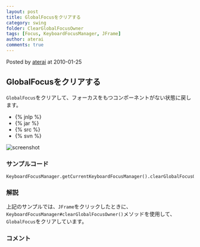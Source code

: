 ```yaml
---
layout: post
title: GlobalFocusをクリアする
category: swing
folder: ClearGlobalFocusOwner
tags: [Focus, KeyboardFocusManager, JFrame]
author: aterai
comments: true
---
```


Posted by [aterai](http://terai.xrea.jp/aterai.html) at 2010-01-25

## GlobalFocusをクリアする
`GlobalFocus`をクリアして、フォーカスをもつコンポーネントがない状態に戻します。

- {% jnlp %}
- {% jar %}
- {% src %}
- {% svn %}

<!-- dummy comment line for breaking list -->

![screenshot](https://lh4.googleusercontent.com/_9Z4BYR88imo/TQTJA-Nc1vI/AAAAAAAAATs/mH0hhS2R1n8/s800/ClearGlobalFocusOwner.png)

### サンプルコード
<pre class="prettyprint"><code>KeyboardFocusManager.getCurrentKeyboardFocusManager().clearGlobalFocusOwner();
</code></pre>

### 解説
上記のサンプルでは、`JFrame`をクリックしたときに、`KeyboardFocusManager#clearGlobalFocusOwner()`メソッドを使用して、`GlobalFocus`をクリアしています。

### コメント
